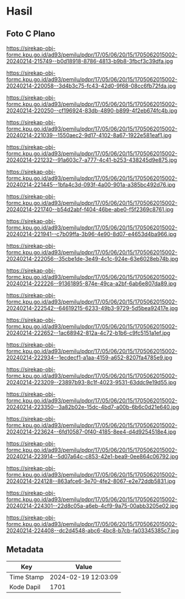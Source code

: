 # Hasil

## Foto C Plano

https://sirekap-obj-formc.kpu.go.id/ad93/pemilu/pdpr/17/05/06/20/15/1705062015002-20240214-215749--b0d18918-8786-4813-b9b8-3fbcf3c39dfa.jpg

https://sirekap-obj-formc.kpu.go.id/ad93/pemilu/pdpr/17/05/06/20/15/1705062015002-20240214-220058--3d4b3c75-fc43-42d0-9f68-08cc6fb72fda.jpg

https://sirekap-obj-formc.kpu.go.id/ad93/pemilu/pdpr/17/05/06/20/15/1705062015002-20240214-220250--cf196924-83db-4890-b899-4f2eb674fc4b.jpg

https://sirekap-obj-formc.kpu.go.id/ad93/pemilu/pdpr/17/05/06/20/15/1705062015002-20240214-221039--1550aec2-9d17-4102-8a67-1922e581eaf1.jpg

https://sirekap-obj-formc.kpu.go.id/ad93/pemilu/pdpr/17/05/06/20/15/1705062015002-20240214-221232--91a603c7-a777-4c41-b253-438245d9e875.jpg

https://sirekap-obj-formc.kpu.go.id/ad93/pemilu/pdpr/17/05/06/20/15/1705062015002-20240214-221445--1bfa4c3d-093f-4a00-901a-a385bc492d76.jpg

https://sirekap-obj-formc.kpu.go.id/ad93/pemilu/pdpr/17/05/06/20/15/1705062015002-20240214-221740--b54d2abf-f404-46be-abe0-f5f2369c8761.jpg

https://sirekap-obj-formc.kpu.go.id/ad93/pemilu/pdpr/17/05/06/20/15/1705062015002-20240214-221941--c7b09ffa-3b96-4e90-8d07-e4653d4ba966.jpg

https://sirekap-obj-formc.kpu.go.id/ad93/pemilu/pdpr/17/05/06/20/15/1705062015002-20240214-222056--35cbe1de-3e49-4c1c-924e-63e6028eb74b.jpg

https://sirekap-obj-formc.kpu.go.id/ad93/pemilu/pdpr/17/05/06/20/15/1705062015002-20240214-222226--91361895-874e-49ca-a2bf-6ab6e807da89.jpg

https://sirekap-obj-formc.kpu.go.id/ad93/pemilu/pdpr/17/05/06/20/15/1705062015002-20240214-222542--64619215-6233-49b3-9729-5d5bea92417e.jpg

https://sirekap-obj-formc.kpu.go.id/ad93/pemilu/pdpr/17/05/06/20/15/1705062015002-20240214-222652--1ac68942-812a-4c72-b1b6-c9fc5151a1ef.jpg

https://sirekap-obj-formc.kpu.go.id/ad93/pemilu/pdpr/17/05/06/20/15/1705062015002-20240214-222934--1ecdecf1-a1aa-4159-a652-8207fa4785e9.jpg

https://sirekap-obj-formc.kpu.go.id/ad93/pemilu/pdpr/17/05/06/20/15/1705062015002-20240214-223209--23897b93-8c1f-4023-9531-63ddc9e19d55.jpg

https://sirekap-obj-formc.kpu.go.id/ad93/pemilu/pdpr/17/05/06/20/15/1705062015002-20240214-223350--3a82b02e-15dc-4bd7-a00b-6b6c0d21e640.jpg

https://sirekap-obj-formc.kpu.go.id/ad93/pemilu/pdpr/17/05/06/20/15/1705062015002-20240214-223624--6fd10587-0f40-4185-8ee4-d4d9254518e4.jpg

https://sirekap-obj-formc.kpu.go.id/ad93/pemilu/pdpr/17/05/06/20/15/1705062015002-20240214-223914--5d07a64c-c853-42e1-bea9-0ee864c06792.jpg

https://sirekap-obj-formc.kpu.go.id/ad93/pemilu/pdpr/17/05/06/20/15/1705062015002-20240214-224128--863afce6-3e70-4fe2-8067-e2e72ddb5831.jpg

https://sirekap-obj-formc.kpu.go.id/ad93/pemilu/pdpr/17/05/06/20/15/1705062015002-20240214-224301--22d8c05a-a6eb-4cf9-9a75-00abb3205e02.jpg

https://sirekap-obj-formc.kpu.go.id/ad93/pemilu/pdpr/17/05/06/20/15/1705062015002-20240214-224408--dc2d4548-abc6-4bc8-b7cb-fa03345385c7.jpg


## Metadata

| Key        | Value               |
| ---------- | ------------------- |
| Time Stamp | 2024-02-19 12:03:09 |
| Kode Dapil | 1701                |



